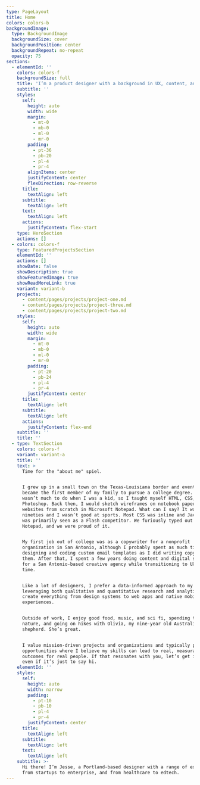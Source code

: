 ```yaml
---
type: PageLayout
title: Home
colors: colors-b
backgroundImage:
  type: BackgroundImage
  backgroundSize: cover
  backgroundPosition: center
  backgroundRepeat: no-repeat
  opacity: 75
sections:
  - elementId: ''
    colors: colors-f
    backgroundSize: full
    title: 'I’m a product designer with a background in UX, content, and research.'
    subtitle: ''
    styles:
      self:
        height: auto
        width: wide
        margin:
          - mt-0
          - mb-0
          - ml-0
          - mr-0
        padding:
          - pt-36
          - pb-20
          - pl-4
          - pr-4
        alignItems: center
        justifyContent: center
        flexDirection: row-reverse
      title:
        textAlign: left
      subtitle:
        textAlign: left
      text:
        textAlign: left
      actions:
        justifyContent: flex-start
    type: HeroSection
    actions: []
  - colors: colors-f
    type: FeaturedProjectsSection
    elementId: ''
    actions: []
    showDate: false
    showDescription: true
    showFeaturedImage: true
    showReadMoreLink: true
    variant: variant-b
    projects:
      - content/pages/projects/project-one.md
      - content/pages/projects/project-three.md
      - content/pages/projects/project-two.md
    styles:
      self:
        height: auto
        width: wide
        margin:
          - mt-0
          - mb-0
          - ml-0
          - mr-0
        padding:
          - pt-20
          - pb-24
          - pl-4
          - pr-4
        justifyContent: center
      title:
        textAlign: left
      subtitle:
        textAlign: left
      actions:
        justifyContent: flex-end
    subtitle: ''
    title: ''
  - type: TextSection
    colors: colors-f
    variant: variant-a
    title: ''
    text: >
      Time for the "about me" spiel.


      I grew up in a small town on the Texas-Louisiana border and eventually
      became the first member of my family to pursue a college degree. There
      wasn’t much to do when I was a kid, so I taught myself HTML, CSS, and
      Photoshop. Back then, I would sketch wireframes on notebook paper and code
      websites from scratch in Microsoft Notepad. What can I say? It was the
      nineties and I wasn’t good at sports. Most CSS was inline and JavaScript
      was primarily seen as a Flash competitor. We furiously typed out markup in
      Notepad, and we were proud of it.


      My first job out of college was as a copywriter for a nonprofit
      organization in San Antonio, although I probably spent as much time
      designing and coding custom email templates as I did writing copy for
      them. After that, I spent a few years doing content and digital strategy
      for a San Antonio-based creative agency while transitioning to UX full
      time.


      Like a lot of designers, I prefer a data-informed approach to my work,
      leveraging both qualitative and quantitative research and analytics to
      create everything from design systems to web apps and native mobile
      experiences.


      Outside of work, I enjoy good food, music, and sci fi, spending time in
      nature, and going on hikes with Olivia, my nine-year old Australian
      shepherd. She’s great.


      I value mission-driven projects and organizations and typically pursue
      opportunities where I believe my skills can lead to real, measurable
      outcomes for real people. If that resonates with you, let’s get in touch,
      even if it’s just to say hi.
    elementId: ''
    styles:
      self:
        height: auto
        width: narrow
        padding:
          - pt-10
          - pb-10
          - pl-4
          - pr-4
        justifyContent: center
      title:
        textAlign: left
      subtitle:
        textAlign: left
      text:
        textAlign: left
    subtitle: >-
      Hi there! I’m Jesse, a Portland-based designer with a range of experience
      from startups to enterprise, and from healthcare to edtech.
---
```

